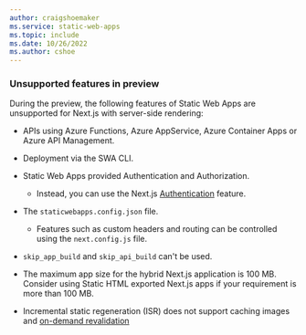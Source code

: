 ```yaml
---
author: craigshoemaker
ms.service: static-web-apps
ms.topic: include
ms.date: 10/26/2022
ms.author: cshoe
---
```


### Unsupported features in preview

During the preview, the following features of Static Web Apps are unsupported for Next.js with server-side rendering:

- APIs using Azure Functions, Azure AppService, Azure Container Apps or Azure API Management.
- Deployment via the SWA CLI.

- Static Web Apps provided Authentication and Authorization.
  - Instead, you can use the Next.js [Authentication](https://nextjs.org/docs/authentication) feature.
- The `staticwebapps.config.json` file.
  - Features such as custom headers and routing can be controlled using the `next.config.js` file.
- `skip_app_build` and `skip_api_build` can't be used.
- The maximum app size for the hybrid Next.js application is 100 MB. Consider using Static HTML exported Next.js apps if your requirement is more than 100 MB.
- Incremental static regeneration (ISR) does not support caching images and [on-demand revalidation](https://nextjs.org/docs/basic-features/data-fetching/incremental-static-regeneration#using-on-demand-revalidation)
